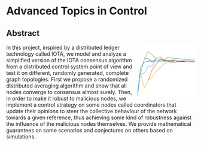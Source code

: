 # Advanced Topics in Control
## Abstract
<img align="right" height="140" src="https://github.com/andreadacol98/Advanced_topics_in_Control/blob/main/Images/opinion_evolution.png"></img>
In this project, inspired by a distributed ledger technology called IOTA, we model and analyze a simplified version of the IOTA consensus algorithm from a distributed control system point of view and test it on different, randomly generated, complete graph topologies. First we propose a randomized distributed averaging algorithm and show that all nodes converge to consensus almost surely. Then, in order to make it robust to malicious nodes, we implement a control strategy on some nodes called coordinators that update their opinions to steer the collective behaviour of the network towards a given reference, thus achieving some kind of robustness against the influence of the malicious nodes themselves. We provide mathematical guarantees on some scenarios and conjectures on others based on simulations.
